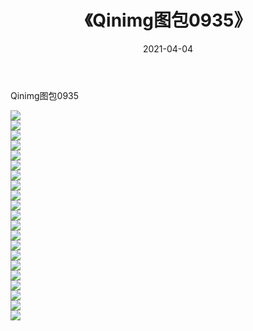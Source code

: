 ﻿---
layout: post
title:  《Qinimg图包0935》
date:   2021-04-04
img: http://imgx.orgx.ga/Qinimg图包/Qinimg图包0935/000.jpg
categories: [美女, 清纯, 唯美]
---

Qinimg图包0935

 ![](http://imgx.orgx.ga/Qinimg图包/Qinimg图包0935/001.jpg) <br>![](http://imgx.orgx.ga/Qinimg图包/Qinimg图包0935/002.jpg) <br>![](http://imgx.orgx.ga/Qinimg图包/Qinimg图包0935/003.jpg) <br>![](http://imgx.orgx.ga/Qinimg图包/Qinimg图包0935/004.jpg) <br>![](http://imgx.orgx.ga/Qinimg图包/Qinimg图包0935/005.jpg) <br>![](http://imgx.orgx.ga/Qinimg图包/Qinimg图包0935/006.jpg) <br>![](http://imgx.orgx.ga/Qinimg图包/Qinimg图包0935/007.jpg) <br>![](http://imgx.orgx.ga/Qinimg图包/Qinimg图包0935/008.jpg) <br>![](http://imgx.orgx.ga/Qinimg图包/Qinimg图包0935/009.jpg) <br>![](http://imgx.orgx.ga/Qinimg图包/Qinimg图包0935/010.jpg) <br>![](http://imgx.orgx.ga/Qinimg图包/Qinimg图包0935/011.jpg) <br>![](http://imgx.orgx.ga/Qinimg图包/Qinimg图包0935/012.jpg) <br>![](http://imgx.orgx.ga/Qinimg图包/Qinimg图包0935/013.jpg) <br>![](http://imgx.orgx.ga/Qinimg图包/Qinimg图包0935/014.jpg) <br>![](http://imgx.orgx.ga/Qinimg图包/Qinimg图包0935/015.jpg) <br>![](http://imgx.orgx.ga/Qinimg图包/Qinimg图包0935/016.jpg) <br>![](http://imgx.orgx.ga/Qinimg图包/Qinimg图包0935/017.jpg) <br>![](http://imgx.orgx.ga/Qinimg图包/Qinimg图包0935/018.jpg) <br>![](http://imgx.orgx.ga/Qinimg图包/Qinimg图包0935/019.jpg) <br>![](http://imgx.orgx.ga/Qinimg图包/Qinimg图包0935/020.jpg) <br>![](http://imgx.orgx.ga/Qinimg图包/Qinimg图包0935/021.jpg) <br>